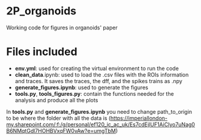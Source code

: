 # 2P_organoids
Working code for figures in organoids' paper

# Files included
- **env.yml**: used for creating the virtual environment to run the code
- **clean_data**.ipynb: used to load the .csv files with the ROIs information and traces. It saves the traces, the dff, and the spikes trains as .npy
- **generate_figures.ipynb**: used to generate the figures
- **tools.py**, **tools_figures.py**: contain the functions needed for the analysis and produce all the plots

In **tools.py** and **generate_figures.ipynb** you need to change path_to_origin to be where the folder with all the data is (https://imperiallondon-my.sharepoint.com/:f:/g/personal/ef120_ic_ac_uk/Es7cdEjlUF1AiClyo7uNag0B6NMqtGdl7HOHBVxqFW0vAw?e=umgTbM)
